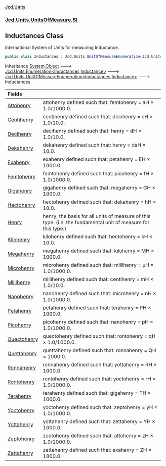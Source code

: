 #### [Jcd.Units](index 'index')
### [Jcd.Units.UnitsOfMeasure.SI](Jcd.Units.UnitsOfMeasure.SI 'Jcd.Units.UnitsOfMeasure.SI')

## Inductances Class

International System of Units for measuring Inductance.

```csharp
public class Inductances : Jcd.Units.UnitOfMeasureEnumeration<Jcd.Units.UnitsOfMeasure.SI.Inductances, Jcd.Units.UnitTypes.Inductance>
```

Inheritance [System.Object](https://docs.microsoft.com/en-us/dotnet/api/System.Object 'System.Object') &#129106; [Jcd.Units.Enumeration&lt;](Enumeration_TEnumeration,T_ 'Jcd.Units.Enumeration<TEnumeration,T>')[Inductances](Inductances 'Jcd.Units.UnitsOfMeasure.SI.Inductances')[,](Enumeration_TEnumeration,T_ 'Jcd.Units.Enumeration<TEnumeration,T>')[Inductance](Inductance 'Jcd.Units.UnitTypes.Inductance')[&gt;](Enumeration_TEnumeration,T_ 'Jcd.Units.Enumeration<TEnumeration,T>') &#129106; [Jcd.Units.UnitOfMeasureEnumeration&lt;](UnitOfMeasureEnumeration_TEnumeration,T_ 'Jcd.Units.UnitOfMeasureEnumeration<TEnumeration,T>')[Inductances](Inductances 'Jcd.Units.UnitsOfMeasure.SI.Inductances')[,](UnitOfMeasureEnumeration_TEnumeration,T_ 'Jcd.Units.UnitOfMeasureEnumeration<TEnumeration,T>')[Inductance](Inductance 'Jcd.Units.UnitTypes.Inductance')[&gt;](UnitOfMeasureEnumeration_TEnumeration,T_ 'Jcd.Units.UnitOfMeasureEnumeration<TEnumeration,T>') &#129106; Inductances

| Fields | |
| :--- | :--- |
| [Attohenry](Inductances.Attohenry 'Jcd.Units.UnitsOfMeasure.SI.Inductances.Attohenry') | attohenry defined such that: femtohenry = aH × 1.0/1000.0. |
| [Centihenry](Inductances.Centihenry 'Jcd.Units.UnitsOfMeasure.SI.Inductances.Centihenry') | centihenry defined such that: decihenry = cH × 1.0/10.0. |
| [Decihenry](Inductances.Decihenry 'Jcd.Units.UnitsOfMeasure.SI.Inductances.Decihenry') | decihenry defined such that: henry = dH × 1.0/10.0. |
| [Dekahenry](Inductances.Dekahenry 'Jcd.Units.UnitsOfMeasure.SI.Inductances.Dekahenry') | dekahenry defined such that: henry = daH × 10.0. |
| [Exahenry](Inductances.Exahenry 'Jcd.Units.UnitsOfMeasure.SI.Inductances.Exahenry') | exahenry defined such that: petahenry = EH × 1000.0. |
| [Femtohenry](Inductances.Femtohenry 'Jcd.Units.UnitsOfMeasure.SI.Inductances.Femtohenry') | femtohenry defined such that: picohenry = fH × 1.0/1000.0. |
| [Gigahenry](Inductances.Gigahenry 'Jcd.Units.UnitsOfMeasure.SI.Inductances.Gigahenry') | gigahenry defined such that: megahenry = GH × 1000.0. |
| [Hectohenry](Inductances.Hectohenry 'Jcd.Units.UnitsOfMeasure.SI.Inductances.Hectohenry') | hectohenry defined such that: dekahenry = hH × 10.0. |
| [Henry](Inductances.Henry 'Jcd.Units.UnitsOfMeasure.SI.Inductances.Henry') | henry, the basis for all units of measure of this type. (i.e. the fundamental unit of measure for this type.) |
| [Kilohenry](Inductances.Kilohenry 'Jcd.Units.UnitsOfMeasure.SI.Inductances.Kilohenry') | kilohenry defined such that: hectohenry = kH × 10.0. |
| [Megahenry](Inductances.Megahenry 'Jcd.Units.UnitsOfMeasure.SI.Inductances.Megahenry') | megahenry defined such that: kilohenry = MH × 1000.0. |
| [Microhenry](Inductances.Microhenry 'Jcd.Units.UnitsOfMeasure.SI.Inductances.Microhenry') | microhenry defined such that: millihenry = μH × 1.0/1000.0. |
| [Millihenry](Inductances.Millihenry 'Jcd.Units.UnitsOfMeasure.SI.Inductances.Millihenry') | millihenry defined such that: centihenry = mH × 1.0/10.0. |
| [Nanohenry](Inductances.Nanohenry 'Jcd.Units.UnitsOfMeasure.SI.Inductances.Nanohenry') | nanohenry defined such that: microhenry = nH × 1.0/1000.0. |
| [Petahenry](Inductances.Petahenry 'Jcd.Units.UnitsOfMeasure.SI.Inductances.Petahenry') | petahenry defined such that: terahenry = PH × 1000.0. |
| [Picohenry](Inductances.Picohenry 'Jcd.Units.UnitsOfMeasure.SI.Inductances.Picohenry') | picohenry defined such that: nanohenry = pH × 1.0/1000.0. |
| [Quectohenry](Inductances.Quectohenry 'Jcd.Units.UnitsOfMeasure.SI.Inductances.Quectohenry') | quectohenry defined such that: rontohenry = qH × 1.0/1000.0. |
| [Quettahenry](Inductances.Quettahenry 'Jcd.Units.UnitsOfMeasure.SI.Inductances.Quettahenry') | quettahenry defined such that: ronnahenry = QH × 1000.0. |
| [Ronnahenry](Inductances.Ronnahenry 'Jcd.Units.UnitsOfMeasure.SI.Inductances.Ronnahenry') | ronnahenry defined such that: yottahenry = RH × 1000.0. |
| [Rontohenry](Inductances.Rontohenry 'Jcd.Units.UnitsOfMeasure.SI.Inductances.Rontohenry') | rontohenry defined such that: yoctohenry = rH × 1.0/1000.0. |
| [Terahenry](Inductances.Terahenry 'Jcd.Units.UnitsOfMeasure.SI.Inductances.Terahenry') | terahenry defined such that: gigahenry = TH × 1000.0. |
| [Yoctohenry](Inductances.Yoctohenry 'Jcd.Units.UnitsOfMeasure.SI.Inductances.Yoctohenry') | yoctohenry defined such that: zeptohenry = yH × 1.0/1000.0. |
| [Yottahenry](Inductances.Yottahenry 'Jcd.Units.UnitsOfMeasure.SI.Inductances.Yottahenry') | yottahenry defined such that: zettahenry = YH × 1000.0. |
| [Zeptohenry](Inductances.Zeptohenry 'Jcd.Units.UnitsOfMeasure.SI.Inductances.Zeptohenry') | zeptohenry defined such that: attohenry = zH × 1.0/1000.0. |
| [Zettahenry](Inductances.Zettahenry 'Jcd.Units.UnitsOfMeasure.SI.Inductances.Zettahenry') | zettahenry defined such that: exahenry = ZH × 1000.0. |
